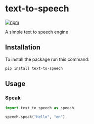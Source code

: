 # text-to-speech

[![npm](https://img.shields.io/pypi/v/text-to-speech.svg)](https://pypi.org/project/text-to-speech/)

A simple text to speech engine

## Installation
To install the package run this command:

```bash
pip install text-to-speech
```

## Usage

### Speak

```python
import text_to_speech as speech

speech.speak("Hello", "en")
```
